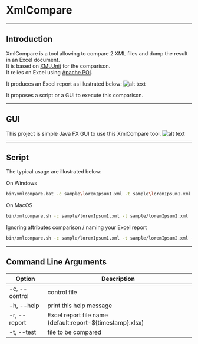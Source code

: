 XmlCompare
======================

----------------------
Introduction
----------------------
XmlCompare is a tool allowing to compare 2 XML files and dump the result in an Excel document.<br/>
It is based on [XMLUnit](http://www.xmlunit.org/) for the comparison.<br/>
It relies on Excel using [Apache POI](https://poi.apache.org/).

It produces an Excel report as illustrated below:
![alt text](https://raw.githubusercontent.com/kdefombelle/xmlcompare/master/doc/excelReport.png "Lorem Ipsum XML comparison")

It proposes a script or a GUI to execute this comparison.

----------------------
GUI
----------------------
This project is simple Java FX GUI to use this XmlCompare tool.
![alt text](https://raw.githubusercontent.com/kdefombelle/xmlcompare/master/doc/xmlcompareGui.png "XmlCompare GUI")

----------------------
Script
----------------------
The typical usage are illustrated below:

On Windows
```sh
bin\xmlcompare.bat -c sample\loremIpsum1.xml -t sample\loremIpsum1.xml
```
On MacOS
```sh
bin/xmlcompare.sh -c sample/loremIpsum1.xml -t sample/loremIpsum2.xml
```

Ignoring attributes comparison / naming your Excel report
```sh
bin/xmlcompare.sh -c sample/loremIpsum1.xml -t sample/loremIpsum2.xml -i -r myReport.xlsx
```

----------------------
Command Line Arguments
----------------------

|Option                 |Description|
|------                 |-----------|
|-c, --control <File>   |control file|
|-h, --help             |print this help message|
|-r, --report           |Excel report file name (default:report-${timestamp}.xlsx)|
|-t, --test <File>      |file to be compared|
